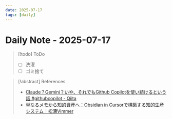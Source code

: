 ```yaml
---
date: 2025-07-17
tags: [daily]
---
```


# Daily Note - 2025-07-17

> [!todo] ToDo
> - [ ] 洗濯
> - [ ] ゴミ捨て

> [!abstract] References
> - [Claude？Gemini？いや、それでもGithub Copilotを使い続けるという話 #githubcopilot - Qiita](https://qiita.com/CinnamonSea2073/items/4bca9196723ac48e40b2)
> - [単なるメモから知的資産へ：Obsidian in Cursorで構築する知的生産システム｜松濤Vimmer](https://note.com/shotovim/n/n5833578984bf)